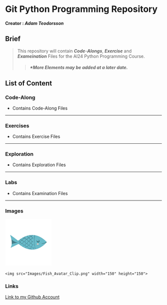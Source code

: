 Git Python Programming Repository 
===
#### __Creator__ : *Adam Teodorsson* 
Brief
---
 > This repository will contain 
 > ***Code***-***Alongs***, ***Exercise*** and  
 > ***Exameination*** Files for the AI24 
 > Python Programming Course. 
 >
 >> ##### *More Elements may be added at a later date.


## List of  Content
### Code-Along
- Contains Code-Along Files
---
### Exercises
- Contains Exercise Files
---
### Exploration
- Contains Exploration Files
---
### Labs
- Contains Examination Files
---
### Images
<img src="Images/Fish_Avatar_Clip.png" width="150" height="150">
   
    <img src="Images/Fish_Avatar_Clip.png" width="150" height="150">

### Links
[Link to my Github Account](https://github.com/Adam-Teo)